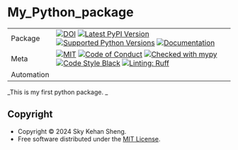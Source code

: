 # My_Python_package

| |                                                                                                                                                                                                                                                                                                                                                                                                                                                                                                                                                                                                            |
|---|------------------------------------------------------------------------------------------------------------------------------------------------------------------------------------------------------------------------------------------------------------------------------------------------------------------------------------------------------------------------------------------------------------------------------------------------------------------------------------------------------------------------------------------------------------------------------------------------------------|
| Package | [![DOI](https://zenodo.org/badge/DOI/10.5281/zenodo.14019680.svg)](https://doi.org/10.5281/zenodo.14019680) [![Latest PyPI Version](https://img.shields.io/pypi/v/my_python_package.svg)](https://pypi.org/project/my_python_package/) [![Supported Python Versions](https://img.shields.io/pypi/pyversions/my_python_package.svg)](https://pypi.org/project/my_python_package/) [![Documentation](https://readthedocs.org/projects/my_python_package/badge/?version=latest)](https://my_python_package.readthedocs.io/en/latest/?badge=latest)                                                                                                                                                                              |
| Meta | [![MIT](https://img.shields.io/pypi/l/my_python_package.svg)](LICENSE) [![Code of Conduct](https://img.shields.io/badge/Contributor%20Covenant-v2.0%20adopted-ff69b4.svg)](.github/CODE_OF_CONDUCT.md) [![Checked with mypy](https://www.mypy-lang.org/static/mypy_badge.svg)](https://mypy-lang.org/) [![Code Style Black](https://img.shields.io/badge/code%20style-black-000000.svg)](https://github.com/ambv/black) [![Linting: Ruff](https://img.shields.io/endpoint?url=https://raw.githubusercontent.com/charliermarsh/ruff/main/assets/badge/v2.json)](https://github.com/astral-sh/ruff) |
| Automation |                                                                                                                                                                                                                                                                                                                                                                                                                                       |

_This is my first python package. 
_

## Copyright

- Copyright © 2024 Sky Kehan Sheng.
- Free software distributed under the [MIT License](./LICENSE).
